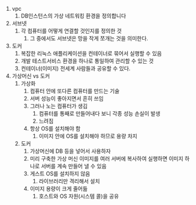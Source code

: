 1. vpc
   1. DB인스턴스의 가상 네트워킹 환경을 정의합니다
2. 서브넷
   1. 각 컴퓨터를 어떻게 연결할 것인지를 정의한 것
      1. 그 중에서도 서브넷은 망을 작게 쪼개는 것을 의미한다.
3. 도커
   1. 복잡한 리눅스 애플리케이션을 컨테이너로 묶어서 실행할 수 있음
   2. 개발 테스트서비스 환경을 하나로 통일하여 관리할 수 있는 것
   3. 컨테이너(이미지) 전세계 사람들과 공유할 수 있다.
4. 가상머신 vs 도커
   1. 가상화 
      1. 컴퓨터 안에 또다른 컴퓨터를 만드는 기술
      2. 서버 성능이 좋아지면서 흔히 쓰임
      3. 그러나 노는 컴퓨터가 생김
         1. 컴퓨터를 통째로 만들어내다 보니 각종 성능 손실이 발생
         2. 느려짐
      4. 항상 OS를 설치해야 함
         1. 이미지 안에 OS를 설치해야 하므로 용량 차지 
   2. 도커
      1. 가상머신에 DB 등을 넣어서 사용하자
      2. 미리 구축한 가상 머신 이미지를 여러 서버에 복사하여 실행하면 이미지 하나로 서버를 계속 만들어 낼 수 있음
      3. 게스트 OS를 설치하지 않음
         1. 라이브러리만 격리해서 설치
      4. 이미지 용량이 크게 줄어듦
         1. 호스트와 OS 자원(시스템 콜)을 공유